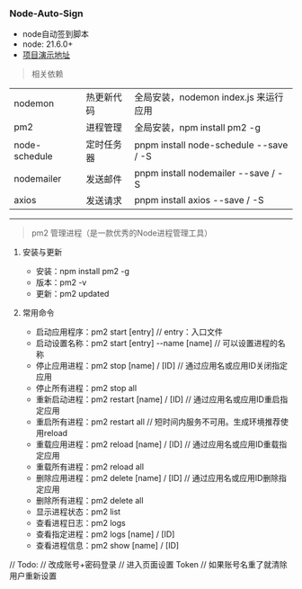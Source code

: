 ### Node-Auto-Sign

- node自动签到脚本
- node: 21.6.0+
- [项目演示地址](http://121.40.162.32:6600)

> 相关依赖

<table>
    <tbody>
        <tr>
            <td>nodemon</td>
            <td>热更新代码</td>
            <td>全局安装，nodemon index.js 来运行应用</td>
        </tr>
        <tr>
            <td>pm2</td>
            <td>进程管理</td>
            <td>全局安装，npm install pm2 -g</td>
        </tr>
        <tr>
            <td>node-schedule</td>
            <td>定时任务器</td>
            <td>pnpm install node-schedule --save / -S</td>
        </tr>
        <tr>
            <td>nodemailer</td>
            <td>发送邮件</td>
            <td>pnpm install nodemailer --save / -S</td>
        </tr>
        <tr>
            <td>axios</td>
            <td>发送请求</td>
            <td>pnpm install axios --save / -S</td>
        </tr>
    <tbody>
</table>

-----

> pm2 管理进程（是一款优秀的Node进程管理工具）

1. 安装与更新

    - 安装：npm install pm2 -g
    - 版本：pm2 -v
    - 更新：pm2 updated

2. 常用命令

    - 启动应用程序：pm2 start [entry]  // entry：入口文件
    - 启动设置名称：pm2 start [entry] --name [name]  // 可以设置进程的名称
    - 停止应用进程：pm2 stop [name] / [ID]  // 通过应用名或应用ID关闭指定应用
    - 停止所有进程：pm2 stop all
    - 重新启动进程：pm2 restart [name] / [ID]  // 通过应用名或应用ID重启指定应用
    - 重启所有进程：pm2 restart all // 短时间内服务不可用。生成环境推荐使用reload
    - 重载应用进程：pm2 reload [name] / [ID]  // 通过应用名或应用ID重载指定应用
    - 重载所有进程：pm2 reload all
    - 删除应用进程：pm2 delete [name] / [ID]  // 通过应用名或应用ID删除指定应用
    - 删除所有进程：pm2 delete all
    - 显示进程状态：pm2 list
    - 查看进程日志：pm2 logs
    - 查看指定进程：pm2 logs [name] / [ID]
    - 查看进程信息：pm2 show [name] / [ID]

// Todo:
// 改成账号+密码登录
// 进入页面设置 Token
// 如果账号名重了就清除用户重新设置
